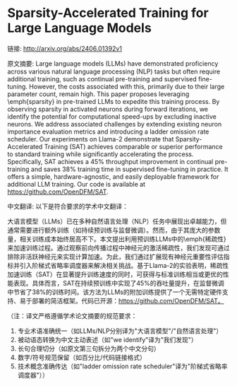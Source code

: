 # Sparsity-Accelerated Training for Large Language Models

链接: http://arxiv.org/abs/2406.01392v1

原文摘要:
Large language models (LLMs) have demonstrated proficiency across various
natural language processing (NLP) tasks but often require additional training,
such as continual pre-training and supervised fine-tuning. However, the costs
associated with this, primarily due to their large parameter count, remain
high. This paper proposes leveraging \emph{sparsity} in pre-trained LLMs to
expedite this training process. By observing sparsity in activated neurons
during forward iterations, we identify the potential for computational
speed-ups by excluding inactive neurons. We address associated challenges by
extending existing neuron importance evaluation metrics and introducing a
ladder omission rate scheduler. Our experiments on Llama-2 demonstrate that
Sparsity-Accelerated Training (SAT) achieves comparable or superior performance
to standard training while significantly accelerating the process.
Specifically, SAT achieves a $45\%$ throughput improvement in continual
pre-training and saves $38\%$ training time in supervised fine-tuning in
practice. It offers a simple, hardware-agnostic, and easily deployable
framework for additional LLM training. Our code is available at
https://github.com/OpenDFM/SAT.

中文翻译:
以下是符合要求的学术中文翻译：

大语言模型（LLMs）已在多种自然语言处理（NLP）任务中展现出卓越能力，但通常需要进行额外训练（如持续预训练与监督微调）。然而，由于其庞大的参数量，相关训练成本始终居高不下。本文提出利用预训练LLMs中的\emph{稀疏性}来加速训练过程。通过观察前向传播过程中神经元的激活稀疏性，我们发现可通过排除非活跃神经元来实现计算加速。为此，我们通过扩展现有神经元重要性评估指标并引入阶梯式省略率调度器来解决相关挑战。基于Llama-2的实验表明，稀疏性加速训练（SAT）在显著提升训练速度的同时，可获得与标准训练相当或更优的性能表现。具体而言，SAT在持续预训练中实现了45\%的吞吐量提升，在监督微调中节省了38\%的训练时间。该方法为LLMs的附加训练提供了一个无需特定硬件支持、易于部署的简洁框架。代码已开源：https://github.com/OpenDFM/SAT。

（注：译文严格遵循学术论文摘要的规范要求：
1. 专业术语准确统一（如LLMs/NLP分别译为"大语言模型"/"自然语言处理"）
2. 被动语态转换为中文主动表述（如"we identify"译为"我们发现"）
3. 长句合理切分（如原文第三句拆分为两个中文分句）
4. 数字/符号规范保留（如百分比/代码链接格式）
5. 技术概念准确传达（如"ladder omission rate scheduler"译为"阶梯式省略率调度器"））
